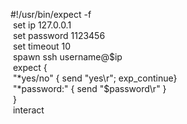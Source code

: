 #!/usr/bin/expect -f &nbsp;<br />
&nbsp;set ip 127.0.0.1<br />
&nbsp;set password 1123456 &nbsp;<br />
&nbsp;set timeout 10 &nbsp;<br />
&nbsp;spawn ssh username@$ip &nbsp;<br />
&nbsp;expect { &nbsp;<br />
&nbsp;"*yes/no" { send "yes\r"; exp_continue} &nbsp;<br />
&nbsp;"*password:" { send "$password\r" } &nbsp;<br />
&nbsp;} &nbsp;<br />
&nbsp;interact &nbsp;<br />
<p>
	<br />
</p>